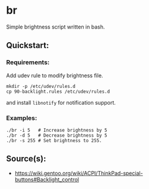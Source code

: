 # br
Simple brightness script written in bash.

## Quickstart:
### Requirements:
Add udev rule to modify brightness file.
```
mkdir -p /etc/udev/rules.d
cp 90-backlight.rules /etc/udev/rules.d
```
and install `libnotify` for notification support.
### Examples:
```
./br -i 5   # Increase brightness by 5
./br -d 5   # Decrease brightness by 5
./br -s 255 # Set brightness to 255.
```

## Source(s):
- https://wiki.gentoo.org/wiki/ACPI/ThinkPad-special-buttons#Backlight_control
```
